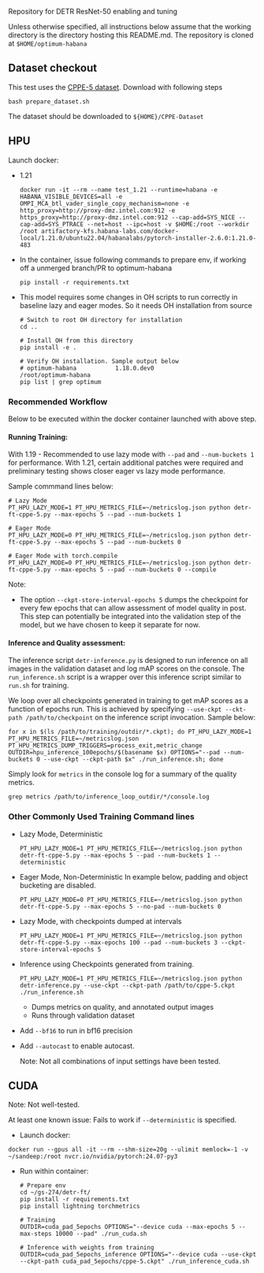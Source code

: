 Repository for DETR ResNet-50 enabling and tuning

Unless otherwise specified, all instructions below assume that the working directory is the directory hosting this README.md.
The repository is cloned at `$HOME/optimum-habana`

## Dataset checkout

This test uses the [CPPE-5 dataset](https://huggingface.co/datasets/rishitdagli/cppe-5). Download with following steps

    bash prepare_dataset.sh

The dataset should be downloaded to `${HOME}/CPPE-Dataset`

## HPU

Launch docker:

* 1.21

      docker run -it --rm --name test_1.21 --runtime=habana -e HABANA_VISIBLE_DEVICES=all -e OMPI_MCA_btl_vader_single_copy_mechanism=none -e http_proxy=http://proxy-dmz.intel.com:912 -e https_proxy=http://proxy-dmz.intel.com:912 --cap-add=SYS_NICE --cap-add=SYS_PTRACE --net=host --ipc=host -v $HOME:/root --workdir /root artifactory-kfs.habana-labs.com/docker-local/1.21.0/ubuntu22.04/habanalabs/pytorch-installer-2.6.0:1.21.0-483

* In the container, issue following commands to prepare env, if working off a unmerged branch/PR to optimum-habana 

      pip install -r requirements.txt

* This model requires some changes in OH scripts to run correctly in baseline lazy and eager modes. So it needs OH installation from source 

      # Switch to root OH directory for installation
      cd ..
      
      # Install OH from this directory
      pip install -e .
      
      # Verify OH installation. Sample output below
      # optimum-habana           1.18.0.dev0                     /root/optimum-habana
      pip list | grep optimum


### Recommended Workflow

Below to be executed within the docker container launched with above step.

#### Running Training:

With 1.19 - Recommended to use lazy mode with `--pad` and `--num-buckets 1` for performance. With 1.21, certain additional patches were required and preliminary testing shows closer eager vs lazy mode performance.

Sample commmand lines below:

    # Lazy Mode
    PT_HPU_LAZY_MODE=1 PT_HPU_METRICS_FILE=~/metricslog.json python detr-ft-cppe-5.py --max-epochs 5 --pad --num-buckets 1

    # Eager Mode
    PT_HPU_LAZY_MODE=0 PT_HPU_METRICS_FILE=~/metricslog.json python detr-ft-cppe-5.py --max-epochs 5 --pad --num-buckets 0

    # Eager Mode with torch.compile
    PT_HPU_LAZY_MODE=0 PT_HPU_METRICS_FILE=~/metricslog.json python detr-ft-cppe-5.py --max-epochs 5 --pad --num-buckets 0 --compile

Note:
- The option `--ckpt-store-interval-epochs 5` dumps the checkpoint for every few epochs that can
  allow assessment of model quality in post. This step can potentially be integrated into the validation
  step of the model, but we have chosen to keep it separate for now.

#### Inference and Quality assessment:
 
The inference script `detr-inference.py` is designed to run inference on all images in the validation dataset and
log mAP scores on the console. The `run_inference.sh` script is a wrapper over this inference script similar to
`run.sh` for training.

We loop over all checkpoints generated in training to get mAP scores as a function of epochs run. This is achieved
by specifying `--use-ckpt --ckt-path /path/to/checkpoint` on the inference script invocation. Sample below:

    for x in $(ls /path/to/training/outdir/*.ckpt); do PT_HPU_LAZY_MODE=1 PT_HPU_METRICS_FILE=~/metricslog.json PT_HPU_METRICS_DUMP_TRIGGERS=process_exit,metric_change  OUTDIR=hpu_inference_100epochs/$(basename $x) OPTIONS="--pad --num-buckets 0 --use-ckpt --ckpt-path $x" ./run_inference.sh; done

Simply look for `metrics` in the console log for a summary of the quality metrics.

    grep metrics /path/to/inference_loop_outdir/*/console.log


### Other Commonly Used Training Command lines

  * Lazy Mode, Deterministic
    
        PT_HPU_LAZY_MODE=1 PT_HPU_METRICS_FILE=~/metricslog.json python detr-ft-cppe-5.py --max-epochs 5 --pad --num-buckets 1 --deterministic

  * Eager Mode, Non-Deterministic
    In example below, padding and object bucketing are disabled.

        PT_HPU_LAZY_MODE=0 PT_HPU_METRICS_FILE=~/metricslog.json python detr-ft-cppe-5.py --max-epochs 5 --no-pad --num-buckets 0

  * Lazy Mode, with checkpoints dumped at intervals

        PT_HPU_LAZY_MODE=1 PT_HPU_METRICS_FILE=~/metricslog.json python detr-ft-cppe-5.py --max-epochs 100 --pad --num-buckets 3 --ckpt-store-interval-epochs 5

  * Inference using Checkpoints generated from training.

        PT_HPU_LAZY_MODE=1 PT_HPU_METRICS_FILE=~/metricslog.json python detr-inference.py --use-ckpt --ckpt-path /path/to/cppe-5.ckpt ./run_inference.sh

    * Dumps metrics on quality, and annotated output images
    * Runs through validation dataset
 

  * Add `--bf16` to run in bf16 precision

  * Add `--autocast` to enable autocast.
 
    Note: Not all combinations of input settings have been tested. 

## CUDA

Note: Not well-tested.

At least one known issue: Fails to work if  `--deterministic` is specified. 

* Launch docker:

`docker run --gpus all -it --rm --shm-size=20g --ulimit memlock=-1 -v ~/sandeep:/root nvcr.io/nvidia/pytorch:24.07-py3`

* Run within container:

      # Prepare env
      cd ~/gs-274/detr-ft/
      pip install -r requirements.txt
      pip install lightning torchmetrics

      # Training
      OUTDIR=cuda_pad_5epochs OPTIONS="--device cuda --max-epochs 5 --max-steps 10000 --pad" ./run_cuda.sh

      # Inference with weights from training
      OUTDIR=cuda_pad_5epochs_inference OPTIONS="--device cuda --use-ckpt --ckpt-path cuda_pad_5epochs/cppe-5.ckpt" ./run_inference_cuda.sh
